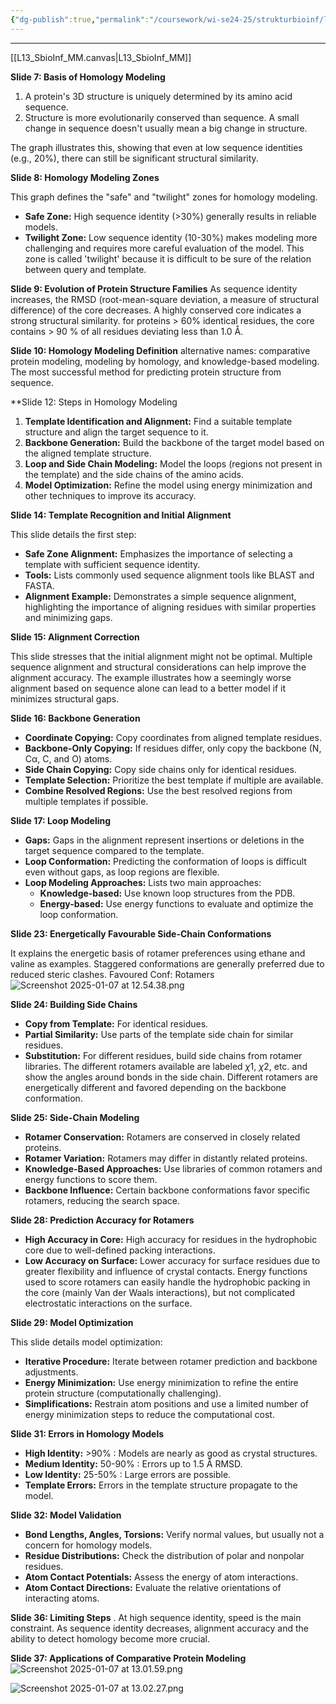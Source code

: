 ```yaml
---
{"dg-publish":true,"permalink":"/coursework/wi-se24-25/strukturbioinf/lecture-notes/l13-homology-modelling/","noteIcon":""}
---
```


---
[[L13_SbioInf_MM.canvas|L13_SbioInf_MM]]





**Slide 7: Basis of Homology Modeling**

1.  A protein's 3D structure is uniquely determined by its amino acid sequence.
2.  Structure is more evolutionarily conserved than sequence. A small change in sequence doesn't usually mean a big change in structure.


The graph illustrates this, showing that even at low sequence identities (e.g., 20%), there can still be significant structural similarity.

**Slide 8: Homology Modeling Zones**

This graph defines the "safe" and "twilight" zones for homology modeling.

*   **Safe Zone:**  High sequence identity (>30%) generally results in reliable models.
*   **Twilight Zone:** Low sequence identity (10-30%) makes modeling more challenging and requires more careful evaluation of the model. This zone is called 'twilight' because it is difficult to be sure of the relation between query and template.


**Slide 9: Evolution of Protein Structure Families**
As sequence identity increases, the RMSD (root-mean-square deviation, a measure of structural difference) of the core decreases.  A highly conserved core indicates a strong structural similarity.
for proteins > 60% identical residues, the core contains > 90 % of all residues deviating less than 1.0 Å.


**Slide 10: Homology Modeling Definition**
 alternative names: comparative protein modeling, modeling by homology, and knowledge-based modeling. The most successful method for predicting protein structure from sequence.


**Slide 12: Steps in Homology Modeling 
1.  **Template Identification and Alignment:**  Find a suitable template structure and align the target sequence to it.
2.  **Backbone Generation:** Build the backbone of the target model based on the aligned template structure.
3.  **Loop and Side Chain Modeling:** Model the loops (regions not present in the template) and the side chains of the amino acids.
4.  **Model Optimization:** Refine the model using energy minimization and other techniques to improve its accuracy.



**Slide 14: Template Recognition and Initial Alignment**

This slide details the first step:

*   **Safe Zone Alignment:** Emphasizes the importance of selecting a template with sufficient sequence identity.
*   **Tools:**  Lists commonly used sequence alignment tools like BLAST and FASTA.
*   **Alignment Example:**  Demonstrates a simple sequence alignment, highlighting the importance of aligning residues with similar properties and minimizing gaps.

**Slide 15: Alignment Correction**

This slide stresses that the initial alignment might not be optimal. Multiple sequence alignment and structural considerations can help improve the alignment accuracy.  The example illustrates how a seemingly worse alignment based on sequence alone can lead to a better model if it minimizes structural gaps.

**Slide 16: Backbone Generation**


*   **Coordinate Copying:**  Copy coordinates from aligned template residues.
*   **Backbone-Only Copying:** If residues differ, only copy the backbone (N, Cα, C, and O) atoms.
*   **Side Chain Copying:** Copy side chains only for identical residues.
*   **Template Selection:** Prioritize the best template if multiple are available.
*   **Combine Resolved Regions:** Use the best resolved regions from multiple templates if possible.

**Slide 17: Loop Modeling**


*   **Gaps:** Gaps in the alignment represent insertions or deletions in the target sequence compared to the template.
*   **Loop Conformation:**  Predicting the conformation of loops is difficult even without gaps, as loop regions are flexible.
*   **Loop Modeling Approaches:**  Lists two main approaches:
    *   **Knowledge-based:** Use known loop structures from the PDB.
    *   **Energy-based:** Use energy functions to evaluate and optimize the loop conformation.




**Slide 23: Energetically Favourable Side-Chain Conformations**

It explains the energetic basis of rotamer preferences using ethane and valine as examples. Staggered conformations are generally preferred due to reduced steric clashes. Favoured Conf: Rotamers
![Screenshot 2025-01-07 at 12.54.38.png](/img/user/Attachments/Screenshot%202025-01-07%20at%2012.54.38.png)


**Slide 24: Building Side Chains**
*   **Copy from Template:** For identical residues.
*   **Partial Similarity:**  Use parts of the template side chain for similar residues.
*   **Substitution:** For different residues, build side chains from rotamer libraries. The different rotamers available are labeled *χ*1, *χ*2, etc. and show the angles around bonds in the side chain. Different rotamers are energetically different and favored depending on the backbone conformation.

**Slide 25: Side-Chain Modeling**

*   **Rotamer Conservation:** Rotamers are conserved in closely related proteins.
*   **Rotamer Variation:** Rotamers may differ in distantly related proteins.
*   **Knowledge-Based Approaches:** Use libraries of common rotamers and energy functions to score them.
*   **Backbone Influence:** Certain backbone conformations favor specific rotamers, reducing the search space.




**Slide 28: Prediction Accuracy for Rotamers**


*   **High Accuracy in Core:**  High accuracy for residues in the hydrophobic core due to well-defined packing interactions.
*   **Low Accuracy on Surface:** Lower accuracy for surface residues due to greater flexibility and influence of crystal contacts. Energy functions used to score rotamers can easily handle the hydrophobic packing in the core (mainly Van der Waals interactions), but not complicated electrostatic interactions on the surface.


**Slide 29: Model Optimization**

This slide details model optimization:

*   **Iterative Procedure:** Iterate between rotamer prediction and backbone adjustments.
*   **Energy Minimization:**  Use energy minimization to refine the entire protein structure (computationally challenging).
*   **Simplifications:** Restrain atom positions and use a limited number of energy minimization steps to reduce the computational cost.



**Slide 31: Errors in Homology Models**


*   **High Identity:** >90% : Models are nearly as good as crystal structures.
*   **Medium Identity:**  50-90% : Errors up to 1.5 Å RMSD.
*   **Low Identity:** 25-50% : Large errors are possible.
*   **Template Errors:**  Errors in the template structure propagate to the model.

**Slide 32: Model Validation**


*   **Bond Lengths, Angles, Torsions:** Verify normal values, but usually not a concern for homology models.
*   **Residue Distributions:**  Check the distribution of polar and nonpolar residues.
*   **Atom Contact Potentials:** Assess the energy of atom interactions.
*   **Atom Contact Directions:** Evaluate the relative orientations of interacting atoms.


**Slide 36: Limiting Steps**
. At high sequence identity, speed is the main constraint.  As sequence identity decreases, alignment accuracy and the ability to detect homology become more crucial.

**Slide 37: Applications of Comparative Protein Modeling**
![Screenshot 2025-01-07 at 13.01.59.png](/img/user/Attachments/Screenshot%202025-01-07%20at%2013.01.59.png)

![Screenshot 2025-01-07 at 13.02.27.png](/img/user/Attachments/Screenshot%202025-01-07%20at%2013.02.27.png)


